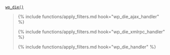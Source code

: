 <p><code><a href="https://developer.wordpress.org/reference/functions/wp_die/">wp_die()</a></code></p>

<blockquote>

{% include functions/apply_filters.md hook="wp_die_ajax_handler" %}

{% include functions/apply_filters.md hook="wp_die_xmlrpc_handler" %}

{% include functions/apply_filters.md hook="wp_die_handler" %}

</blockquote>